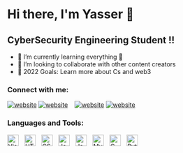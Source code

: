 # Hi there, I'm Yasser  👋

## CyberSecurity Engineering Student !!


- 🌱 I’m currently learning everything 🤣
- 👯 I’m looking to collaborate with other content creators
- 🥅 2022 Goals: Learn more about Cs and web3


### Connect with me:


[![website](./img/linkedin-light.svg)](https://www.linkedin.com/in/yasser-sdiki-29a42a213/#gh-light-mode-only)
[![website](./img/linkedin-dark.svg)](https://www.linkedin.com/in/yasser-sdiki-29a42a213/#gh-dark-mode-only)
&nbsp;&nbsp;
[![website](./img/instagram-light.svg)](https://www.instagram.com/yassernw4/r#gh-light-mode-only)
[![website](./img/instagram-dark.svg)](https://www.instagram.com/yassernw4/#gh-dark-mode-only)
&nbsp;&nbsp;

### Languages and Tools:

<img align="left" alt="Visual Studio Code" width="26px" src="https://cdn.jsdelivr.net/gh/devicons/devicon/icons/vscode/vscode-original.svg" style="padding-right:10px;" />
<img align="left" alt="HTML5" width="26px" src="https://cdn.jsdelivr.net/gh/devicons/devicon/icons/html5/html5-original.svg" style="padding-right:10px;" />
<img align="left" alt="CSS3" width="26px" src="https://cdn.jsdelivr.net/gh/devicons/devicon/icons/css3/css3-original.svg" style="padding-right:10px;" />
<img align="left" alt="JavaScript" width="26px" src="https://cdn.jsdelivr.net/gh/devicons/devicon/icons/javascript/javascript-original.svg" style="padding-right:10px;" />
<img align="left" alt="Java" width="26px" src="https://cdn.jsdelivr.net/gh/devicons/devicon/icons/java/java-original.svg" style="padding-right:10px;" />
<img align="left" alt="MySQL" width="26px" src="https://cdn.jsdelivr.net/gh/devicons/devicon/icons/mysql/mysql-original.svg" style="padding-right:10px;" />
<img align="left" alt="C" width="26px" src="https://cdn.jsdelivr.net/gh/devicons/devicon/icons/c/c-original.svg" style="padding-right:10px;" />
<img align="left" alt="Python" width="26px" src="https://cdn.jsdelivr.net/gh/devicons/devicon/icons/python/python-original.svg" style="padding-right:10px;" />

<br />
<br />

